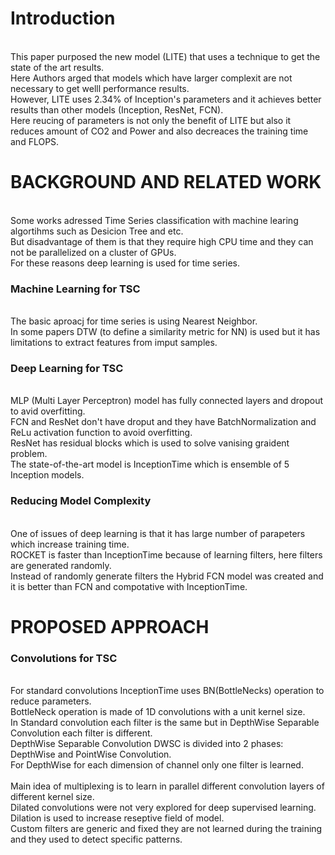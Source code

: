 # Introduction
<br/>This paper purposed the new model (LITE) that uses a technique to get the state of the art results.
<br/>Here Authors arged that models which have larger complexit are not necessary to get welll performance results.
<br/>However, LITE uses 2.34% of Inception's parameters and it achieves better results than other models (Inception, ResNet, FCN).
<br/>Here reucing of parameters is not only the benefit of LITE but also it reduces amount of CO2 and Power and also decreaces the training time and FLOPS.


# BACKGROUND AND RELATED WORK
<br/>Some works adressed Time Series classification with machine learing algortihms such as Desicion Tree and etc. 
<br/>But disadvantage of them is that they require high CPU time and they can not be parallelized on a cluster of GPUs.
<br/>For these reasons deep learning is used for time series.

### Machine Learning for TSC
<br/>The basic aproacj for time series is using Nearest Neighbor. 
<br/>In some papers DTW (to define a similarity metric for NN) is used but it has limitations to extract features from imput samples.

### Deep Learning for TSC
<br/> MLP (Multi Layer Perceptron) model has fully connected layers and dropout to avid overfitting.
<br/> FCN and ResNet don't have droput and they have BatchNormalization and ReLu activation function to avoid overfitting.
<br/> ResNet has residual blocks which is used to solve vanising graident problem.
<br/> The state-of-the-art model is InceptionTime which is ensemble of 5 Inception models.

### Reducing Model Complexity
<br/> One of issues of deep learning is that it has large number of parapeters which increase training time.
<br/> ROCKET is faster than InceptionTime because of learning filters, here filters are generated randomly.
<br/> Instead of randomly generate filters the Hybrid FCN model was created and it is better than FCN and compotative with InceptionTime.

# PROPOSED APPROACH
### Convolutions for TSC
<br/>For standard convolutions InceptionTime uses BN(BottleNecks) operation to reduce parameters.
<br/>BottleNeck operation is made of 1D convolutions with a unit kernel size.
<br/>In Standard convolution each filter is the same but in DepthWise Separable Convolution each filter is different.
<br/>DepthWise Separable Convolution DWSC is divided into 2 phases: DepthWise and PointWise Convolution.
<br/>For DepthWise for each dimension of channel only one filter is learned. 
<br/>
<br/> Main idea of multiplexing is to learn in parallel different convolution layers of different kernel size.
<br/> Dilated convolutions were not very explored for deep supervised learning. Dilation is used to increase reseptive field of model.
<br/> Custom filters are generic and fixed they are not learned during the training and they used to detect specific patterns.
